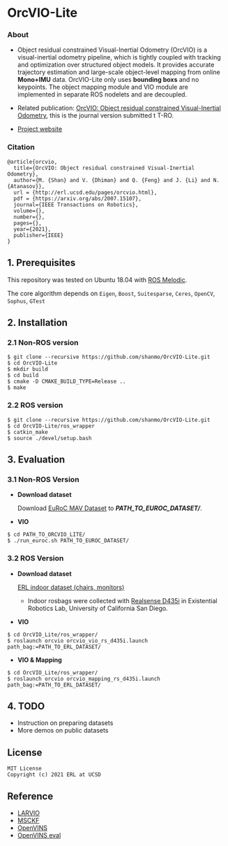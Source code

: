 # OrcVIO-Lite

### About 

- Object residual constrained Visual-Inertial Odometry (OrcVIO) is a visual-inertial odometry pipeline, which is tightly coupled with tracking and optimization over structured object models. It provides accurate trajectory estimation and large-scale object-level mapping from online **Mono+IMU** data.
OrcVIO-Lite only uses **bounding boxs** and no keypoints. The object mapping module and VIO module are implemented in separate ROS nodelets and are decoupled.  

- Related publication: [OrcVIO: Object residual constrained Visual-Inertial Odometry](https://arxiv.org/pdf/2007.15107.pdf), this is the journal version submitted t T-RO. 
- [Project website](http://me-llamo-sean.cf/orcvio_githubpage/)

### Citation

```
@article{orcvio,
  title={OrcVIO: Object residual constrained Visual-Inertial Odometry},
  author={M. {Shan} and V. {Dhiman} and Q. {Feng} and J. {Li} and N. {Atanasov}},
  url = {http://erl.ucsd.edu/pages/orcvio.html},
  pdf = {https://arxiv.org/abs/2007.15107},
  journal={IEEE Transactions on Robotics},
  volume={},
  number={},
  pages={},
  year={2021},
  publisher={IEEE}
}    
```

## 1. Prerequisites

This repository was tested on Ubuntu 18.04 with [ROS Melodic](http://wiki.ros.org/melodic/Installation). 

The core algorithm depends on `Eigen`, `Boost`, `Suitesparse`, `Ceres`, `OpenCV`, `Sophus`, `GTest`



## 2. Installation

### 2.1 Non-ROS version

```
$ git clone --recursive https://github.com/shanmo/OrcVIO-Lite.git
$ cd OrcVIO-Lite
$ mkdir build
$ cd build
$ cmake -D CMAKE_BUILD_TYPE=Release ..
$ make
```



### 2.2 ROS version

```
$ git clone --recursive https://github.com/shanmo/OrcVIO-Lite.git
$ cd OrcVIO-Lite/ros_wrapper
$ catkin_make
$ source ./devel/setup.bash
```



## 3. Evaluation 

### 3.1 Non-ROS Version

- **Download dataset**

  Download [EuRoC MAV Dataset](http://projects.asl.ethz.ch/datasets/doku.php?id=kmavvisualinertialdatasets) to ***PATH_TO_EUROC_DATASET/***.

- **VIO**

```
$ cd PATH_TO_ORCVIO_LITE/
$ ./run_euroc.sh PATH_TO_EUROC_DATASET/
```



### 3.2 ROS Version

- **Download dataset**

  [ERL indoor dataset (chairs, monitors)](https://www.dropbox.com/s/mxin2et8io2nsab/erl_hallway_round_trip.bag?dl=0)

  * Indoor rosbags were collected with [Realsense D435i](https://www.intelrealsense.com/depth-camera-d435i/) in Existential Robotics Lab, University of California San Diego.

- **VIO**

```
$ cd OrcVIO_Lite/ros_wrapper/
$ roslaunch orcvio orcvio_vio_rs_d435i.launch path_bag:=PATH_TO_ERL_DATASET/
```

- **VIO & Mapping**

```
$ cd OrcVIO_Lite/ros_wrapper/
$ roslaunch orcvio orcvio_mapping_rs_d435i.launch path_bag:=PATH_TO_ERL_DATASET/
```



## 4. TODO

- Instruction on preparing datasets
- More demos on public datasets

 


## License

```
MIT License
Copyright (c) 2021 ERL at UCSD
```



## Reference 

- [LARVIO](https://github.com/PetWorm/LARVIO)
- [MSCKF](https://github.com/KumarRobotics/msckf_vio)
- [OpenVINS](https://github.com/rpng/open_vins)
- [OpenVINS eval](https://github.com/symao/open_vins)
